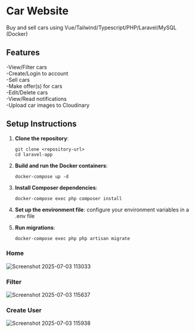 # Car Website

Buy and sell cars using Vue/Tailwind/Typescript/PHP/Laravel/MySQL (Docker)

## Features
-View/Filter cars  
-Create/Login to account  
-Sell cars  
-Make offer(s) for cars  
-Edit/Delete cars  
-View/Read notifications  
-Upload car images to Cloudinary  

## Setup Instructions

1. **Clone the repository**:
   ```
   git clone <repository-url>
   cd laravel-app
   ```

2. **Build and run the Docker containers**:
   ```
   docker-compose up -d
   ```

3. **Install Composer dependencies**:
   ```
   docker-compose exec php composer install
   ```

4. **Set up the environment file**:
   configure your environment variables in a .env file

5. **Run migrations**:
   ```
   docker-compose exec php php artisan migrate
   ```

### Home
![Screenshot 2025-07-03 113033](https://github.com/user-attachments/assets/9ccea27d-f89e-4898-933a-822e92098579)

### Filter
![Screenshot 2025-07-03 115637](https://github.com/user-attachments/assets/ace4b119-e475-4550-9b3f-2d54d0aa8ab2)

### Create User
![Screenshot 2025-07-03 115938](https://github.com/user-attachments/assets/fcaafc52-3b1b-4dc8-bfe8-dc34c9a0598c)








